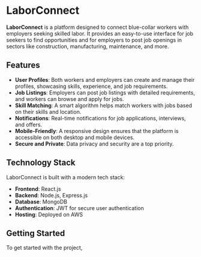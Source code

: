 # LaborConnect

**LaborConnect** is a platform designed to connect blue-collar workers with employers seeking skilled labor. It provides an easy-to-use interface for job seekers to find opportunities and for employers to post job openings in sectors like construction, manufacturing, maintenance, and more.

## Features

- **User Profiles**: Both workers and employers can create and manage their profiles, showcasing skills, experience, and job requirements.
- **Job Listings**: Employers can post job listings with detailed requirements, and workers can browse and apply for jobs.
- **Skill Matching**: A smart algorithm helps match workers with jobs based on their skills and location.
- **Notifications**: Real-time notifications for job applications, interviews, and offers.
- **Mobile-Friendly**: A responsive design ensures that the platform is accessible on both desktop and mobile devices.
- **Secure and Private**: Data privacy and security are a top priority.

## Technology Stack

LaborConnect is built with a modern tech stack:

- **Frontend**: React.js
- **Backend**: Node.js, Express.js
- **Database**: MongoDB
- **Authentication**: JWT for secure user authentication
- **Hosting**: Deployed on AWS

## Getting Started

To get started with the project,
